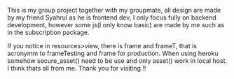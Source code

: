 This is my group project together with my groupmate, all design are made by my friend Syahrul as he is frontend dev, I only focus fully on backend development, however some js(I only know basic) are made by me such as in the subscription package. 

If you notice in resources>view, there is frame and frameT, that is acronymm to frameTesting and frame for production. When using heroku somehow secure_asset() need to be use and only asset() work in local host. I think thats all from me. Thank you for visiting !!